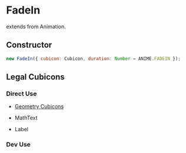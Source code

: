 # FadeIn

extends from Animation.

## Constructor

```js
new FadeIn({ cubicon: Cubicon, duration: Number = ANIME.FADEIN });
```

## Legal Cubicons

### Direct Use

- [Geometry Cubicons](/reference/cubicon/geometry/geometry.md)

- MathText

- Label

### Dev Use
